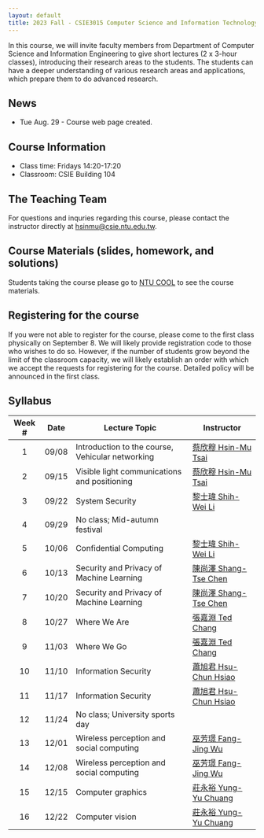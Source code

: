 ```yaml
---
layout: default
title: 2023 Fall - CSIE3015 Computer Science and Information Technology (I)
---
```


In this course, we will invite faculty members from Department of Computer Science and Information Engineering to give short lectures (2 x 3-hour classes), introducing their research areas to the students. The students can have a deeper understanding of various research areas and applications, which prepare them to do advanced research.


## News
- Tue Aug. 29 - Course web page created.

## Course Information

- Class time: Fridays 14:20-17:20
- Classroom: CSIE Building 104 

## The Teaching Team


For questions and inquries regarding this course, please contact the instructor directly at [hsinmu@csie.ntu.edu.tw](mailto:hsinmu@csie.ntu.edu.tw).

## Course Materials (slides, homework, and solutions)

<!-- They will be made available here after the semester ends.  -->
Students taking the course please go to [NTU COOL](https://cool.ntu.edu.tw) to see the course materials.

## Registering for the course

If you were not able to register for the course, please come to the first class physically on September 8. We will likely provide registration code to those who wishes to do so. However, if the number of students grow beyond the limit of the classroom capacity, we will likely establish an order with which we accept the requests for registering for the course. Detailed policy will be announced in the first class.

## Syllabus

| Week # |  Date | Lecture Topic                                           | Instructor                                                  |
|:------:|:-----:|---------------------------------------------------------|-------------------------------------------------------------|
|    1   | 09/08 | Introduction to the course, Vehicular networking        | [蔡欣穆 Hsin-Mu Tsai](http://www.csie.ntu.edu.tw/~hsinmu/)   |
|    2   | 09/15 | Visible light communications and positioning            | [蔡欣穆 Hsin-Mu Tsai](http://www.csie.ntu.edu.tw/~hsinmu/)   |
|    3   | 09/22 | System Security                                         | [黎士瑋 Shih-Wei Li](https://shihweili.com)                  |
|    4   | 09/29 |  No class; Mid-autumn festival                                         |              |
|    5   | 10/06 | Confidential Computing                                  | [黎士瑋 Shih-Wei Li](https://shihweili.com)                  |
|    6   | 10/13 |  Security and Privacy of Machine Learning               | [陳尚澤 Shang-Tse Chen](https://www.csie.ntu.edu.tw/~stchen/)|
|    7   | 10/20 |   Security and Privacy of Machine Learning              | [陳尚澤 Shang-Tse Chen](https://www.csie.ntu.edu.tw/~stchen/)|
|    8   | 10/27 |   Where We Are | [張嘉淵 Ted Chang](https://www.inm.ntu.edu.tw/zh_tw/Departmentmember/Faculty/張嘉淵-9761854) |
|    9   | 11/03 |  Where We Go  | [張嘉淵 Ted Chang](https://www.inm.ntu.edu.tw/zh_tw/Departmentmember/Faculty/張嘉淵-9761854) |
|   10   | 11/10 |  Information Security     | [蕭旭君 Hsu-Chun Hsiao](https://www.csie.ntu.edu.tw/~hchsiao/)            |
|   11   | 11/17 |  Information Security     | [蕭旭君 Hsu-Chun Hsiao](https://www.csie.ntu.edu.tw/~hchsiao/)            |
|   12   | 11/24 |  No class; University sports day    |               |
|   13   | 12/01 |  Wireless perception and social computing    | [巫芳璟 Fang-Jing Wu](https://sites.google.com/site/fangjingwu1/)             |
|   14   | 12/08 |  Wireless perception and social computing    | [巫芳璟 Fang-Jing Wu](https://sites.google.com/site/fangjingwu1/)           |
|   15   | 12/15 |  Computer graphics  | [莊永裕 Yung-Yu Chuang](https://www.csie.ntu.edu.tw/~cyy/)             |
|   16   | 12/22 |  Computer vision    | [莊永裕 Yung-Yu Chuang](https://www.csie.ntu.edu.tw/~cyy/)             |
